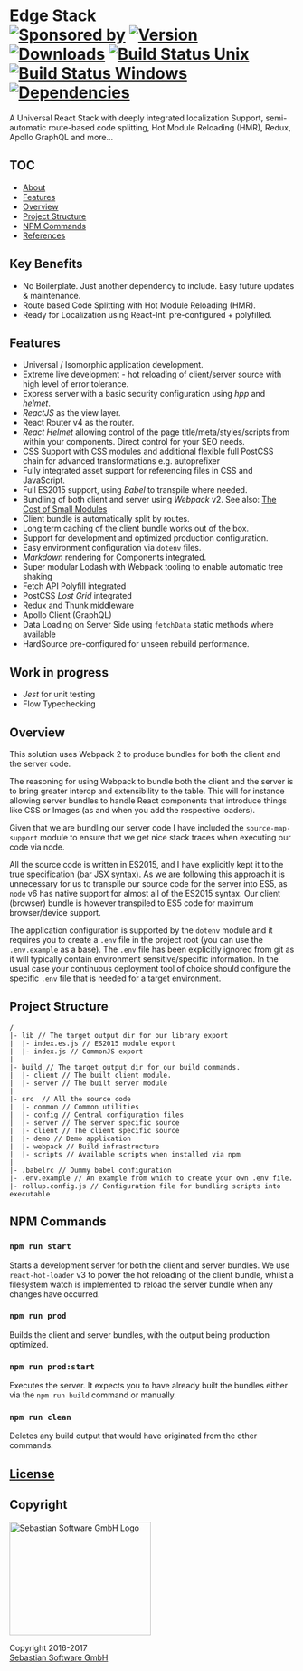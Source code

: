 # Edge Stack<br/>[![Sponsored by][sponsor-img]][sponsor] [![Version][npm-version-img]][npm] [![Downloads][npm-downloads-img]][npm] [![Build Status Unix][travis-img]][travis] [![Build Status Windows][appveyor-img]][appveyor] [![Dependencies][deps-img]][deps]

[sponsor-img]: https://img.shields.io/badge/Sponsored%20by-Sebastian%20Software-692446.svg
[sponsor]: https://www.sebastian-software.de
[deps]: https://david-dm.org/sebastian-software/edgestack
[deps-img]: https://david-dm.org/sebastian-software/edgestack.svg
[npm]: https://www.npmjs.com/package/edgestack
[npm-downloads-img]: https://img.shields.io/npm/dm/edgestack.svg
[npm-version-img]: https://img.shields.io/npm/v/edgestack.svg
[travis-img]: https://img.shields.io/travis/sebastian-software/edgestack/master.svg?branch=master&label=unix%20build
[appveyor-img]: https://img.shields.io/appveyor/ci/swernerx/edgestack/master.svg?label=windows%20build
[travis]: https://travis-ci.org/sebastian-software/edgestack
[appveyor]: https://ci.appveyor.com/project/swernerx/edgestack/branch/master


A Universal React Stack with deeply integrated localization Support, semi-automatic route-based code splitting, Hot Module Reloading (HMR), Redux, Apollo GraphQL and more...


## TOC

 - [About](https://github.com/sebastian-software/edgestack#about)
 - [Features](https://github.com/sebastian-software/edgestack#features)
 - [Overview](https://github.com/sebastian-software/edgestack#overview)
 - [Project Structure](https://github.com/sebastian-software/edgestack#project-structure)
 - [NPM Commands](https://github.com/sebastian-software/edgestack#npm-script-commands)
 - [References](https://github.com/sebastian-software/edgestack#references)


## Key Benefits

- No Boilerplate. Just another dependency to include. Easy future updates & maintenance.
- Route based Code Splitting with Hot Module Reloading (HMR).
- Ready for Localization using React-Intl pre-configured + polyfilled.


## Features

- Universal / Isomorphic application development.
- Extreme live development - hot reloading of client/server source with high level of error tolerance.
- Express server with a basic security configuration using *hpp* and *helmet*.
- *ReactJS* as the view layer.
- React Router v4 as the router.
- *React Helmet* allowing control of the page title/meta/styles/scripts from within your components. Direct control for your SEO needs.
- CSS Support with CSS modules and additional flexible full PostCSS chain for advanced transformations e.g. autoprefixer
- Fully integrated asset support for referencing files in CSS and JavaScript.
- Full ES2015 support, using *Babel* to transpile where needed.
- Bundling of both client and server using *Webpack* v2. See also: [The Cost of Small Modules](https://nolanlawson.com/2016/08/15/the-cost-of-small-modules/)
- Client bundle is automatically split by routes.
- Long term caching of the client bundle works out of the box.
- Support for development and optimized production configuration.
- Easy environment configuration via `dotenv` files.
- *Markdown* rendering for Components integrated.
- Super modular Lodash with Webpack tooling to enable automatic tree shaking
- Fetch API Polyfill integrated
- PostCSS *Lost Grid* integrated
- Redux and Thunk middleware
- Apollo Client (GraphQL)
- Data Loading on Server Side using `fetchData` static methods where available
- HardSource pre-configured for unseen rebuild performance.

## Work in progress

- *Jest* for unit testing
- Flow Typechecking


## Overview

This solution uses Webpack 2 to produce bundles for both the client and the server code.

The reasoning for using Webpack to bundle both the client and the server is to bring greater interop and extensibility to the table. This will for instance allowing server bundles to handle React components that introduce things like CSS or Images (as and when you add the respective loaders).

Given that we are bundling our server code I have included the `source-map-support` module to ensure that we get nice stack traces when executing our code via node.

All the source code is written in ES2015, and I have explicitly kept it to the true specification (bar JSX syntax). As we are following this approach it is unnecessary for us to transpile our source code for the server into ES5, as `node` v6 has native support for almost all of the ES2015 syntax. Our client (browser) bundle is however transpiled to ES5 code for maximum browser/device support.

The application configuration is supported by the `dotenv` module and it requires you to create a `.env` file in the project root (you can use the `.env.example` as a base). The `.env` file has been explicitly ignored from git as it will typically contain environment sensitive/specific information. In the usual case your continuous deployment tool of choice should configure the specific `.env` file that is needed for a target environment.



## Project Structure

```
/
|- lib // The target output dir for our library export
|  |- index.es.js // ES2015 module export
|  |- index.js // CommonJS export
|
|- build // The target output dir for our build commands.
|  |- client // The built client module.
|  |- server // The built server module
|
|- src  // All the source code
|  |- common // Common utilities
|  |- config // Central configuration files
|  |- server // The server specific source
|  |- client // The client specific source
|  |- demo // Demo application
|  |- webpack // Build infrastructure
|  |- scripts // Available scripts when installed via npm
|
|- .babelrc // Dummy babel configuration
|- .env.example // An example from which to create your own .env file.
|- rollup.config.js // Configuration file for bundling scripts into executable
```



## NPM Commands

### `npm run start`

Starts a development server for both the client and server bundles. We use `react-hot-loader` v3 to power the hot reloading of the client bundle, whilst a filesystem watch is implemented to reload the server bundle when any changes have occurred.

### `npm run prod`

Builds the client and server bundles, with the output being production optimized.

### `npm run prod:start`

Executes the server. It expects you to have already built the bundles either via the `npm run build` command or manually.

### `npm run clean`

Deletes any build output that would have originated from the other commands.


## [License](license)

## Copyright

<img src="https://raw.githubusercontent.com/sebastian-software/s15e-javascript/master/assets/sebastiansoftware.png" alt="Sebastian Software GmbH Logo" width="250" height="200"/>

Copyright 2016-2017<br/>[Sebastian Software GmbH](http://www.sebastian-software.de)
